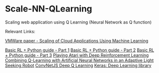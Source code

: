 # Scale-NN-QLearning
Scaling web application using Q Learning  (Neural Network as Q function)

Relevant Links:

[VMWare paper - Scaling of Cloud Applications Using Machine Learning](https://labs.vmware.com/vmtj/scaling-of-cloud-applications-using-machine-learning)

[Basic RL + Python guide - Part 1](http://outlace.com/Reinforcement-Learning-Part-1/)
[Basic RL + Python guide - Part 2](http://outlace.com/Reinforcement-Learning-Part-2/)
[Basic RL + Python guide - Part 3](http://outlace.com/Reinforcement-Learning-Part-3/)
[Playing Atari with Deep Reinforcement Learning](http://arxiv.org/pdf/1312.5602v1.pdf)
[Combining Q-Learning with Artificial Neural Networks in an Adaptive Light Seeking Robot](https://www.cs.swarthmore.edu/~meeden/cs81/s12/papers/MarkStevePaper.pdf)
[ConvNetJS Deep Q Learning](http://cs.stanford.edu/people/karpathy/convnetjs/demo/rldemo.html)
[Keras: Deep Learning library](http://keras.io/)


